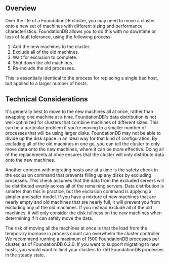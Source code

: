 ## Overview

Over the life of a FoundationDB cluster, you may need to move a cluster onto a new set of machines with different sizing and performance characteristics. FoundationDB allows you to do this with no downtime or loss of fault tolerance, using the following process:

1. Add the new machines to the cluster.
2. Exclude all of the old machines.
3. Wait for exclusion to complete.
4. Shut down the old machines.
5. Re-include the old processes.

This is essentially identical to the process for replacing a single bad host, but applied to a larger number of hosts.

## Technical Considerations

It's generally best to move to the new machines all at once, rather than swapping one machine at a time. FoundationDB's data distribution is not well-optimized for clusters that combine machines of different sizes. This can be a particular problem if you're moving to a smaller number of processes that will be using larger disks. FoundationDB may not be able to divide up the disk space in an ideal way for that kind of configuration. By excluding all of the old machines in one go, you can tell the cluster to only move data onto the new machines, where it can be more effective. Doing all of the replacements at once ensures that the cluster will only distribute data onto the new machines.

Another concern with migrating hosts one at a time is the safety check in the exclusion command that prevents filling up any disks by excluding processes. This check assumes that the data from the excluded servers will be distributed evenly across all of the remaining servers. Data distribution is smarter than this in practice, but the exclusion command is applying a simpler and safer model. If you have a mixture of new machines that are nearly empty and old machines that are nearly full, it will prevent you from excluding any of the old machines. If you instead exclude all of the old machines, it will only consider the disk fullness on the new machines when determining if it can safely move the data.

The risk of moving all the machines at once is that the load from the temporary increase in process count can overwhelm the cluster controller. We recommend running a maximum of 1500 FoundationDB processes per cluster, as of FoundationDB 6.2.0. If you want to support migrating to new hosts, you would want to limit your clusters to 750 FoundationDB processes in the steady state.